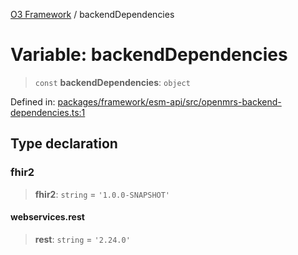 [O3 Framework](../API.md) / backendDependencies

# Variable: backendDependencies

> `const` **backendDependencies**: `object`

Defined in: [packages/framework/esm-api/src/openmrs-backend-dependencies.ts:1](https://github.com/openmrs/openmrs-esm-core/blob/18d2874f03a33a6ab8295af0e87ac97fdd150718/packages/framework/esm-api/src/openmrs-backend-dependencies.ts#L1)

## Type declaration

### fhir2

> **fhir2**: `string` = `'1.0.0-SNAPSHOT'`

#### webservices.rest

> **rest**: `string` = `'2.24.0'`
